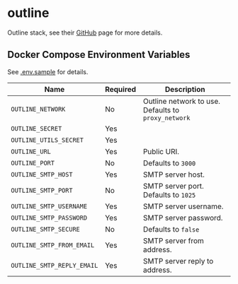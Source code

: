 # outline

Outline stack, see their [GitHub](https://github.com/outline/outline) page for more details.

## Docker Compose Environment Variables

See [.env.sample](https://github.com/outline/outline/blob/main/.env.sample) for details.

| Name                       | Required | Description                                         |
| -------------------------- | -------- | --------------------------------------------------- |
| `OUTLINE_NETWORK`          | No       | Outline network to use. Defaults to `proxy_network` |
| `OUTLINE_SECRET`           | Yes      |                                                     |
| `OUTLINE_UTILS_SECRET`     | Yes      |                                                     |
| `OUTLINE_URL`              | Yes      | Public URI.                                         |
| `OUTLINE_PORT`             | No       | Defaults to `3000`                                  |
| `OUTLINE_SMTP_HOST`        | Yes      | SMTP server host.                                   |
| `OUTLINE_SMTP_PORT`        | No       | SMTP server port. Defaults to `1025`                |
| `OUTLINE_SMTP_USERNAME`    | Yes      | SMTP server username.                               |
| `OUTLINE_SMTP_PASSWORD`    | Yes      | SMTP server password.                               |
| `OUTLINE_SMTP_SECURE`      | No       | Defaults to `false`                                 |
| `OUTLINE_SMTP_FROM_EMAIL`  | Yes      | SMTP server from address.                           |
| `OUTLINE_SMTP_REPLY_EMAIL` | Yes      | SMTP server reply to address.                       |
